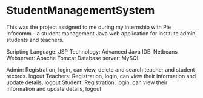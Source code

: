 # StudentManagementSystem

This was the project assigned to me during my internship with Pie Infocomm - a student management Java web application for institute admin, students and teachers.

Scripting Language: JSP
Technology: Advanced Java
IDE: Netbeans
Webserver: Apache Tomcat
Database server: MySQL

Admin: Registration, login, can view, delete and search teacher and student records. logout
Teachers: Registration, login, can view their information and update details, logout
Student: Registration, login, can view their information and update details, logout

